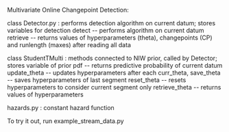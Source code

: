 Multivariate Online Changepoint Detection:

class Detector.py : performs detection algorithm on current datum; stores variables for detection
	detect			-- performs algorithm on current datum
	retrieve		-- returns values of hyperparameters (theta), changepoints (CP) and runlength (maxes) after reading all data

class StudentTMulti : methods connected to NIW prior, called by Detector; stores variable of prior
	pdf			-- returns predictive probability of current datum 
	update_theta		-- updates hyperparameters after each 
	curr_theta, save_theta	-- saves hyperparameters of last segment
	reset_theta		-- resets hyperparameters to consider current segment only
	retrieve_theta		-- returns values of hyperparameters

hazards.py : constant hazard function


To try it out, run example_stream_data.py
